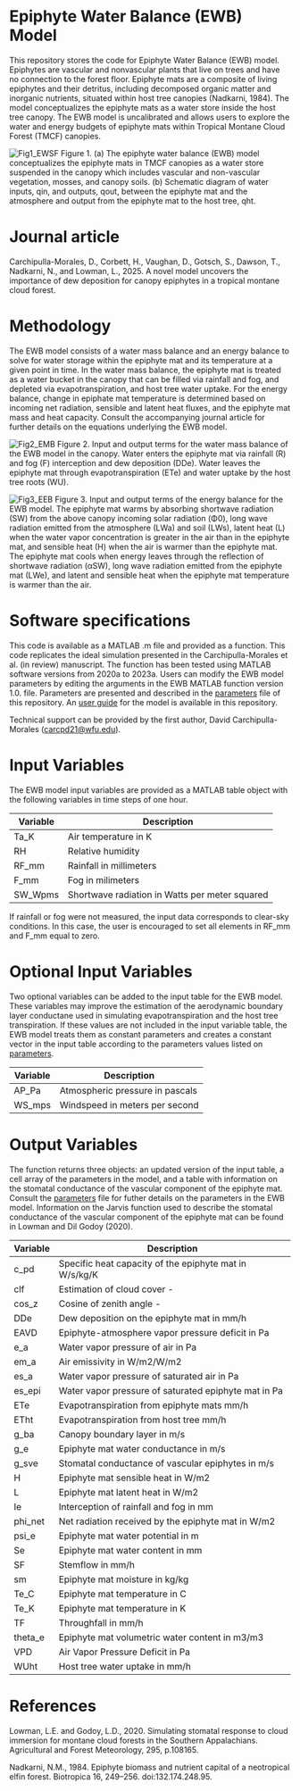 # Epiphyte Water Balance (EWB) Model
This repository stores the code for Epiphyte Water Balance (EWB) model. Epiphytes are vascular and nonvascular plants that live on trees and have no connection to the forest floor. Epiphyte mats are a composite of living epiphytes and their detritus, including decomposed organic matter and inorganic nutrients, situated within host tree canopies (Nadkarni, 1984). The model conceptualizes the epiphyte mats as a water store inside the host tree canopy. The EWB model is uncalibrated and allows users to explore the water and energy budgets of epiphyte mats within Tropical Montane Cloud Forest (TMCF) canopies. 

![Fig1_EWSF](https://github.com/user-attachments/assets/917ad192-96f3-42bf-a8fe-7df3b973b1ec)
Figure 1. (a) The epiphyte water balance (EWB) model conceptualizes the epiphyte mats in TMCF canopies as a water store suspended in the canopy which includes vascular and non-vascular vegetation, mosses, and canopy soils. (b) Schematic diagram of water inputs, qin, and outputs, qout, between the epiphyte mat and the atmosphere and output from the epiphyte mat to the host tree, qht.

# Journal article
Carchipulla-Morales, D., Corbett, H., Vaughan, D., Gotsch, S., Dawson, T., Nadkarni, N., and Lowman, L., 2025. A novel model uncovers the importance of dew deposition for canopy epiphytes in a tropical montane cloud forest.

# Methodology
The EWB model consists of a water mass balance and an energy balance to solve for water storage within the epiphyte mat and its temperature at a given point in time. In the water mass balance, the epiphyte mat is treated as a water bucket in the canopy that can be filled via rainfall and fog, and depleted via evapotranspiration, and host tree water uptake. For the energy balance, change in epiphate mat temperature is determined based on incoming net radiation, sensible and latent heat fluxes, and the epiphyte mat mass and heat capacity. Consult the accompanying journal article for further details on the equations underlying the EWB model.

![Fig2_EMB](https://github.com/user-attachments/assets/495d0695-ed9e-46da-b05c-8755802f6932)
Figure 2. Input and output terms for the water mass balance of the EWB model in the canopy. Water enters the epiphyte mat via rainfall (R) and fog (F) interception and dew deposition (DDe). Water leaves the epiphyte mat through evapotranspiration (ETe) and water uptake by the host tree roots (WU).

![Fig3_EEB](https://github.com/user-attachments/assets/84cdb0be-baa5-4806-bc50-2f2973e0e823)
Figure 3. Input and output terms of the energy balance for the EWB model. The epiphyte mat warms by absorbing shortwave radiation (SW) from the above canopy incoming solar radiation (Φ0), long wave radiation emitted from the atmosphere (LWa) and soil (LWs), latent heat (L) when the water vapor concentration is greater in the air than in the epiphyte mat, and sensible heat (H) when the air is warmer than the epiphyte mat. The epiphyte mat cools when energy leaves through the reflection of shortwave radiation (αSW), long wave radiation emitted from the epiphyte mat (LWe), and latent and sensible heat when the epiphyte mat temperature is warmer than the air.

# Software specifications
This code is available as a MATLAB .m file and provided as a function. This code replicates the ideal simulation presented in the Carchipulla-Morales et al. (in review) manuscript. The function has been tested using MATLAB software versions from 2020a to 2023a. Users can modify the EWB model parameters by editing the arguments in the EWB MATLAB function version 1.0. file. Parameters are presented and described in the [parameters](Parameters.txt) file of this repository. An [user guide](https://github.com/DavidCarMor/EWB/User_guide) for the model is available in this repository.

Technical support can be provided by the first author, David Carchipulla-Morales (carcpd21@wfu.edu).

# Input Variables
The EWB model input variables are provided as a MATLAB table object with the following variables in time steps of one hour. 

| Variable | Description |
| ------------- | ------------- |
| Ta_K | Air temperature in K |
| RH | Relative humidity |
| RF_mm | Rainfall in millimeters |
| F_mm | Fog in milimeters |
| SW_Wpms | Shortwave radiation in Watts per meter squared | 

If rainfall or fog were not measured, the input data corresponds to clear-sky conditions. In this case, the user is encouraged to set all elements in RF_mm and F_mm equal to zero.

# Optional Input Variables
Two optional variables can be added to the input table for the EWB model. These variables may improve the estimation of the aerodynamic boundary layer conductane used in simulating evapotranspiration and the host tree transpiration. If these values are not included in the input variable table, the EWB model treats them as constant parameters and creates a constant vector in the input table according to the parameters values listed on [parameters](Parameters.txt).

| Variable | Description |
| ------------- | ------------- |
| AP_Pa | Atmospheric pressure in pascals|
| WS_mps | Windspeed in meters per second |

# Output Variables
The function returns three objects: an updated version of the input table, a cell array of the parameters in the model, and a table with information on the stomatal conductance of the vascular component of the epiphyte mat. Consult the [parameters](Parameters.txt) file for futher details on the parameters in the EWB model. Information on the Jarvis function used to describe the stomatal conductance of the vascular component of the epiphyte mat can be found in Lowman and Dil Godoy (2020).

| Variable | Description |
| ------------- | ------------- |
| c_pd | Specific heat capacity of the epiphyte mat in W/s/kg/K |
| clf | Estimation of cloud cover - | 
| cos_z | Cosine of zenith angle - |
| DDe | Dew deposition on the epiphyte mat in mm/h |
| EAVD | Epiphyte-atmosphere vapor pressure deficit in Pa |
| e_a | Water vapor pressure of air in Pa |
| em_a | Air emissivity in W/m2/W/m2 |
| es_a | Water vapor pressure of saturated air in Pa | 
| es_epi | Water vapor pressure of saturated epiphyte mat in Pa | 
| ETe | Evapotranspiration from epiphyte mats mm/h |
| ETht | Evapotranspiration from host tree mm/h |
| g_ba | Canopy boundary layer in m/s |
| g_e | Epiphyte mat water conductance in m/s |
| g_sve | Stomatal conductance of vascular epiphytes in m/s |
| H | Epiphyte mat sensible heat in W/m2 |
| L | Epiphyte mat latent heat in W/m2 |
| Ie | Interception of rainfall and fog in mm |
| phi_net | Net radiation received by the epiphyte mat in W/m2 |
| psi_e | Epiphyte mat water potential in m |
| Se | Epiphyte mat water content in mm |
| SF | Stemflow in mm/h |
| sm | Epiphyte mat moisture in kg/kg |
| Te_C | Epiphyte mat temperature in C |
| Te_K | Epiphyte mat temperature in K |
| TF | Throughfall in mm/h |
| theta_e | Epiphyte mat volumetric water content in m3/m3 | 
| VPD | Air Vapor Pressure Deficit in Pa |
| WUht | Host tree water uptake in mm/h |

# References
Lowman, L.E. and Godoy, L.D., 2020. Simulating stomatal response to cloud immersion for montane cloud forests in the Southern Appalachians. Agricultural and Forest Meteorology, 295, p.108165.

Nadkarni, N.M., 1984. Epiphyte biomass and nutrient capital of a neotropical elfin forest. Biotropica 16, 249–256. doi:132.174.248.95.
